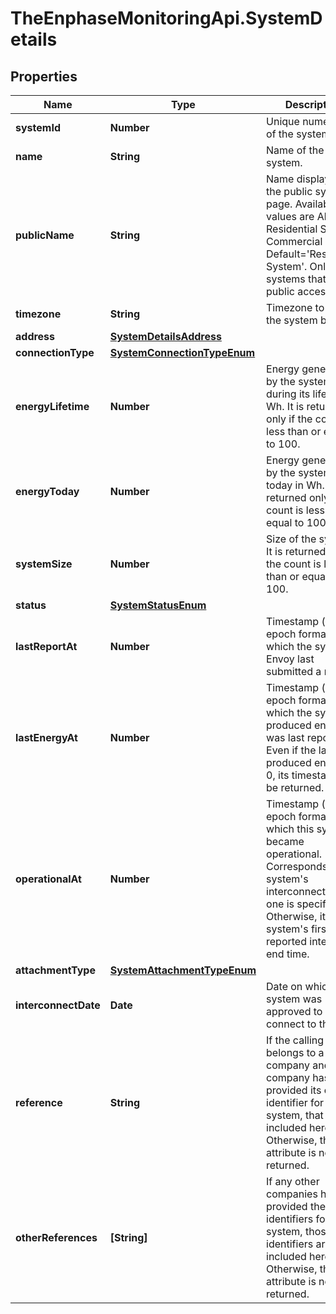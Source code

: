 # TheEnphaseMonitoringApi.SystemDetails

## Properties

Name | Type | Description | Notes
------------ | ------------- | ------------- | -------------
**systemId** | **Number** | Unique numeric ID of the system. | 
**name** | **String** | Name of the system. | [optional] 
**publicName** | **String** | Name displayed on the public system page. Available values are All, Residential System, Commercial etc. Default&#x3D;&#39;Residential System&#39;. Only for systems that allow public access. | [optional] 
**timezone** | **String** | Timezone to which the system belongs. | [optional] 
**address** | [**SystemDetailsAddress**](SystemDetailsAddress.md) |  | [optional] 
**connectionType** | [**SystemConnectionTypeEnum**](SystemConnectionTypeEnum.md) |  | [optional] 
**energyLifetime** | **Number** | Energy generated by the system during its lifetime in Wh. It is returned only if the count is less than or equal to 100. | [optional] 
**energyToday** | **Number** | Energy generated by the system today in Wh. It is returned only if the count is less than or equal to 100. | [optional] 
**systemSize** | **Number** | Size of the system. It is returned only if the count is less than or equal to 100. | [optional] 
**status** | [**SystemStatusEnum**](SystemStatusEnum.md) |  | [optional] 
**lastReportAt** | **Number** | Timestamp (in epoch format) at which the system&#39;s Envoy last submitted a report. | [optional] 
**lastEnergyAt** | **Number** | Timestamp (in epoch format) at which the system&#39;s produced energy was last reported. Even if the last produced energy is 0, its timestamp will be returned. | [optional] 
**operationalAt** | **Number** | Timestamp (in epoch format) at which this system became operational. Corresponds to the system&#39;s interconnect time, if one is specified. Otherwise, it is the system&#39;s first reported interval end time. | [optional] 
**attachmentType** | [**SystemAttachmentTypeEnum**](SystemAttachmentTypeEnum.md) |  | [optional] 
**interconnectDate** | **Date** | Date on which the system was approved to connect to the grid. | [optional] 
**reference** | **String** | If the calling user belongs to a company and that company has provided its own identifier for a system, that ID is included here. Otherwise, this attribute is not returned. | [optional] 
**otherReferences** | **[String]** | If any other companies have provided their own identifiers for a system, those identifiers are included here. Otherwise, this attribute is not returned. | [optional] 



